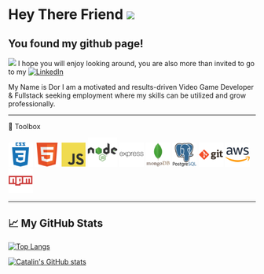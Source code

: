 # Hey There Friend <img src="https://raw.githubusercontent.com/MartinHeinz/MartinHeinz/master/wave.gif" width="30px">


## You found my github page!
<img src="https://img.shields.io/github/followers/Ckrcok?style=social" width="120px">
 I hope you will enjoy looking around, you are also more than invited to go to my <a href="https://www.linkedin.com/in/dorz/" ><img src="https://cdn.worldvectorlogo.com/logos/linkedin.svg" alt="LinkedIn" width="25" height="25"/></a>

My Name is Dor I am a motivated and results-driven Video Game Developer & Fullstack seeking employment where my skills can be utilized and grow professionally.

---

🧰 Toolbox

<img src="https://github.com/devicons/devicon/blob/master/icons/css3/css3-plain-wordmark.svg" alt="CSS" width="50" height="50"/> <img src="https://github.com/devicons/devicon/blob/master/icons/html5/html5-original.svg" alt="HTML" width="50" height="50"/>
<img src="https://github.com/devicons/devicon/blob/master/icons/javascript/javascript-original.svg" alt="JavaScript" width="50" height="50"/> 
<img src="https://github.com/devicons/devicon/blob/master/icons/nodejs/nodejs-original-wordmark.svg" alt="NodeJS" width="60" height="60"/>
<img src="https://github.com/devicons/devicon/blob/master/icons/express/express-original-wordmark.svg" alt="ExpressJS" width="50" height="50"/> 
<img src="https://github.com/devicons/devicon/blob/master/icons/mongodb/mongodb-original-wordmark.svg" alt="MongoDB" width="50" height="50"/>
<img src="https://github.com/devicons/devicon/blob/master/icons/postgresql/postgresql-original-wordmark.svg" alt="PostgreSQL" width="50" height="50"/>
<img src="https://github.com/devicons/devicon/blob/master/icons/git/git-original-wordmark.svg" alt="Git" width="50" height="50"/>
<img src="https://github.com/devicons/devicon/blob/master/icons/amazonwebservices/amazonwebservices-original-wordmark.svg" alt="AWS" width="50" height="50"/>
<img src="https://github.com/devicons/devicon/blob/master/icons/npm/npm-original-wordmark.svg" alt="npm" width="50" height="50"/> 

---

## &#x1f4c8; My GitHub Stats

[![Top Langs](https://github-readme-stats.vercel.app/api/top-langs/?username=Ckrcok&show_icons=true,html,css,js&theme=radical)](https://github.com/anuraghazra/github-readme-stats)

[![Catalin's GitHub stats](https://github-readme-stats.vercel.app/api?username=Ckrcok&theme=radical)](https://github.com/anuraghazra/github-readme-stats)

<!--
**Ckrcok/Ckrcok** is a ✨ _special_ ✨ repository because its `README.md` (this file) appears on your GitHub profile.

Here are some ideas to get you started:

- 🔭 I’m currently working on ...
- 🌱 I’m currently learning ...
- 👯 I’m looking to collaborate on ...
- 🤔 I’m looking for help with ...
- 💬 Ask me about ...
- 📫 How to reach me: ...
- 😄 Pronouns: ...
- ⚡ Fun fact: ...
-->
